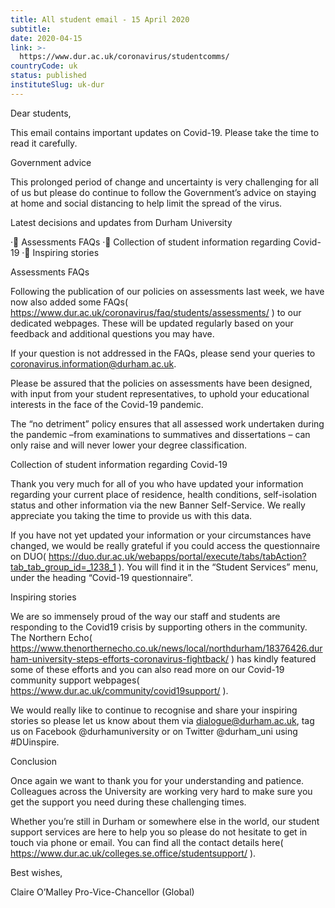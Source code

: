```yaml
---
title: All student email - 15 April 2020
subtitle: 
date: 2020-04-15
link: >-
  https://www.dur.ac.uk/coronavirus/studentcomms/
countryCode: uk
status: published
instituteSlug: uk-dur
---
```

Dear students,

This email contains important updates on Covid-19. Please take the time to read it carefully.

Government advice

This prolonged period of change and uncertainty is very challenging for all of us but please do continue to follow the Government’s advice on staying at home and social distancing to help limit the spread of the virus.

Latest decisions and updates from Durham University

· Assessments FAQs
· Collection of student information regarding Covid-19
· Inspiring stories

Assessments FAQs

Following the publication of our policies on assessments last week, we have now also added some FAQs( https://www.dur.ac.uk/coronavirus/faq/students/assessments/ ) to our dedicated webpages. These will be updated regularly based on your feedback and additional questions you may have.

If your question is not addressed in the FAQs, please send your queries to coronavirus.information@durham.ac.uk.

Please be assured that the policies on assessments have been designed, with input from your student representatives, to uphold your educational interests in the face of the Covid-19 pandemic.

The “no detriment” policy ensures that all assessed work undertaken during the pandemic –from examinations to summatives and dissertations – can only raise and will never lower your degree classification.

Collection of student information regarding Covid-19

Thank you very much for all of you who have updated your information regarding your current place of residence, health conditions, self-isolation status and other information via the new Banner Self-Service. We really appreciate you taking the time to provide us with this data.

If you have not yet updated your information or your circumstances have changed, we would be really grateful if you could access the questionnaire on DUO( https://duo.dur.ac.uk/webapps/portal/execute/tabs/tabAction?tab_tab_group_id=_1238_1 ). You will find it in the “Student Services” menu, under the heading “Covid-19 questionnaire”.

Inspiring stories

We are so immensely proud of the way our staff and students are responding to the Covid19 crisis by supporting others in the community. The Northern Echo( https://www.thenorthernecho.co.uk/news/local/northdurham/18376426.durham-university-steps-efforts-coronavirus-fightback/ ) has kindly featured some of these efforts and you can also read more on our Covid-19 community support webpages( https://www.dur.ac.uk/community/covid19support/ ).

We would really like to continue to recognise and share your inspiring stories so please let us know about them via dialogue@durham.ac.uk, tag us on Facebook @durhamuniversity or on Twitter @durham_uni using #DUinspire.

Conclusion

Once again we want to thank you for your understanding and patience. Colleagues across the University are working very hard to make sure you get the support you need during these challenging times.

Whether you’re still in Durham or somewhere else in the world, our student support services are here to help you so please do not hesitate to get in touch via phone or email. You can find all the contact details here( https://www.dur.ac.uk/colleges.se.office/studentsupport/ ).

Best wishes,

Claire O’Malley
Pro-Vice-Chancellor (Global)